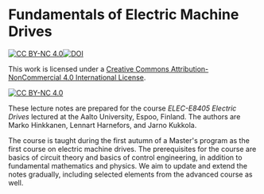 # Fundamentals of Electric Machine Drives
[![CC BY-NC 4.0][cc-by-nc-shield]][cc-by-nc][![DOI](https://zenodo.org/badge/751597772.svg)](https://zenodo.org/doi/10.5281/zenodo.10609166)

This work is licensed under a
[Creative Commons Attribution-NonCommercial 4.0 International License][cc-by-nc].

[![CC BY-NC 4.0][cc-by-nc-image]][cc-by-nc]

[cc-by-nc]: http://creativecommons.org/licenses/by-nc/4.0/
[cc-by-nc-image]: https://i.creativecommons.org/l/by-nc/4.0/88x31.png
[cc-by-nc-shield]: https://img.shields.io/badge/License-CC%20BY--NC%204.0-lightgrey.svg

These lecture notes are prepared for the course *ELEC-E8405 Electric Drives* lectured at the Aalto University, Espoo, Finland. The authors are Marko Hinkkanen, Lennart Harnefors, and Jarno Kukkola. 

The course is taught during the first autumn of a Master's program as the first course on electric machine drives. The prerequisites for the course are basics of circuit theory and basics of control engineering, in addition to fundamental mathematics and physics. We aim to update and extend the notes gradually, including selected elements from the advanced course as well.
